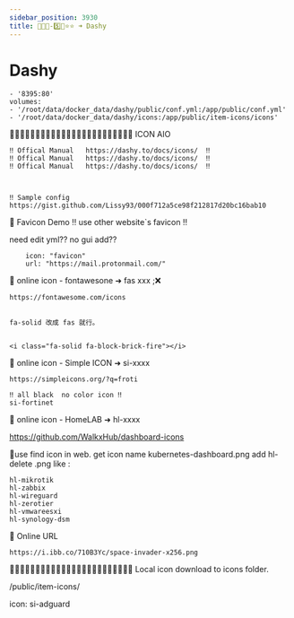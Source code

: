 ```yaml
---
sidebar_position: 3930
title: 🎪🎪🎪-5️⃣💠⭐️⭐️ ➜ Dashy
---
```


# Dashy





 
	- '8395:80'
	volumes:
	- '/root/data/docker_data/dashy/public/conf.yml:/app/public/conf.yml'
	- '/root/data/docker_data/dashy/icons:/app/public/item-icons/icons'






🔵🔵🔵🔵🔵🔵🔵🔵🔵🔵🔵🔵🔵🔵🔵🔵🔵🔵🔵🔵🔵🔵🔵🔵 ICON AIO 

	‼️ Offical Manual   https://dashy.to/docs/icons/  ‼️
	‼️ Offical Manual   https://dashy.to/docs/icons/  ‼️
	‼️ Offical Manual   https://dashy.to/docs/icons/  ‼️



	‼️ Sample config   https://gist.github.com/Lissy93/000f712a5ce98f212817d20bc16bab10



 

🔵 Favicon Demo 
  ‼️ use other website`s favicon ‼️

need edit yml??  no gui add??

        icon: "favicon"
        url: "https://mail.protonmail.com/"
      






🔵 online icon - fontawesone  ➜  fas xxx  ;❌

	https://fontawesome.com/icons


	fa-solid 改成 fas 就行。


	<i class="fa-solid fa-block-brick-fire"></i>



🔵 online icon - Simple ICON   ➜  si-xxxx

	https://simpleicons.org/?q=froti

	‼️ all black  no color icon ‼️ 
	si-fortinet




🔵 online icon - HomeLAB     ➜ hl-xxxx

  https://github.com/WalkxHub/dashboard-icons

  🔶use
    find icon in web.
    get icon name kubernetes-dashboard.png
    add hl- 
    delete .png 
    like :

	hl-mikrotik
	hl-zabbix
	hl-wireguard
	hl-zerotier
	hl-vmwareesxi
	hl-synology-dsm
	



🔵 Online URL 

	https://i.ibb.co/710B3Yc/space-invader-x256.png






 
🔵🔵🔵🔵🔵🔵🔵🔵🔵🔵🔵🔵🔵🔵🔵🔵🔵🔵🔵🔵🔵🔵🔵🔵 Local icon 
download  to icons folder.

/public/item-icons/


icon: si-adguard


